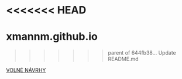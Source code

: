 <<<<<<< HEAD
=======
# xmannm.github.io
>>>>>>> parent of 644fb38... Update README.md
<!DOCTYPE html>
<html lang="cs">
 <a href="flashes.html">VOLNÉ NÁVRHY</a>
</html>


